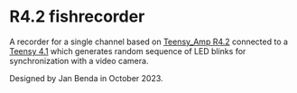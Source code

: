 # R4.2 fishrecorder

A recorder for a single channel based on [Teensy_Amp
  R4.2](https://github.com/janscience/Teensy_Amp/tree/main/R4.2)
  connected to a [Teensy
  4.1](https://www.pjrc.com/store/teensy41.html) which generates random sequence of LED blinks for synchronization with a video camera.

Designed by Jan Benda in October 2023.
